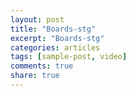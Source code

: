 ```yaml
---
layout: post
title: "Boards-stg"
excerpt: "Boards-stg"
categories: articles
tags: [sample-post, video]
comments: true
share: true
---
```

<div class="apester-board" channel-id="5f4f926d7c850af767e5e782" height="700"></div>
<script async src="https://static.stg.apester.com/js/sdk/latest/apester-sdk.js"></script>
